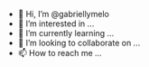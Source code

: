 - 👋 Hi, I’m @gabriellymelo
- 👀 I’m interested in ...
- 🌱 I’m currently learning ...
- 💞️ I’m looking to collaborate on ...
- 📫 How to reach me ...

<!---
gabriellymelo/gabriellymelo is a ✨ special ✨ repository because its `README.md` (this file) appears on your GitHub profile.
You can click the Preview link to take a look at your changes.
--->
